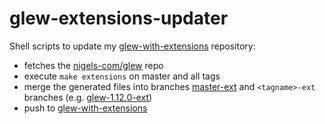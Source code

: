 # glew-extensions-updater

Shell scripts to update my [glew-with-extensions](https://github.com/tamaskenez/glew-with-extensions.git) repository:

- fetches the [nigels-com/glew](https://github.com/nigels-com/glew) repo
- execute `make extensions` on master and all tags
- merge the generated files into branches [master-ext](https://github.com/tamaskenez/glew-with-extensions/tree/master-ext) and `<tagname>-ext`
  branches (e.g. [glew-1.12.0-ext](https://github.com/tamaskenez/glew-with-extensions/tree/glew-1.12.0-ext))
- push to [glew-with-extensions](https://github.com/tamaskenez/glew-with-extensions.git)

